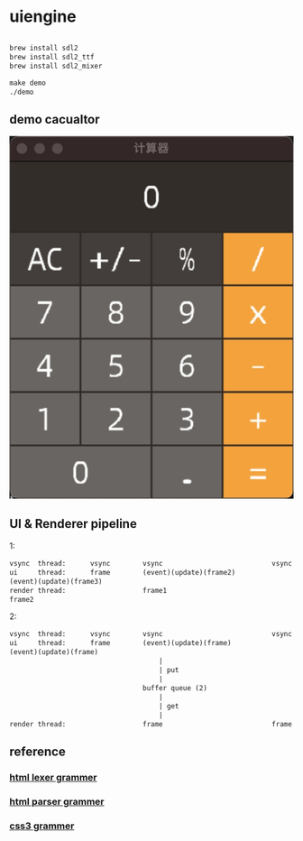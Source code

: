 # uiengine

##
```
brew install sdl2
brew install sdl2_ttf
brew install sdl2_mixer
```

```
make demo
./demo
```

## demo cacualtor
![caculator](./snapshot.jpeg)

## UI & Renderer pipeline
1:
```
vsync  thread:      vsync        vsync                           vsync
ui     thread:      frame        (event)(update)(frame2)         (event)(update)(frame3)
render thread:                   frame1                          frame2
```

2:
```
vsync  thread:      vsync        vsync                           vsync
ui     thread:      frame        (event)(update)(frame)          (event)(update)(frame)
                                     |
                                     | put
                                     |
                                 buffer queue (2)
                                     |
                                     | get
                                     |
render thread:                   frame                           frame
```

## reference
### [html lexer grammer](https://github.com/antlr/grammars-v4/blob/master/html/HTMLLexer.g4)
### [html parser grammer](https://github.com/antlr/grammars-v4/blob/master/html/HTMLParser.g4)
### [css3 grammer](https://github.com/antlr/grammars-v4/blob/master/css3/css3.g4)
